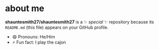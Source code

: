 # about me

**shauntesmith27/shauntesmith27** is a ✨ _special_ ✨ repository because its `README.md` (this file) appears on your GitHub profile.

- 😄 Pronouns: He/Him
- ⚡ Fun fact: I play the cajon
